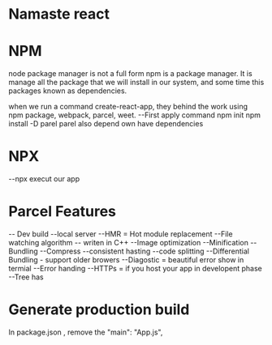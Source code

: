 # Namaste react

# NPM
node package manager is not a full form 
npm is a package manager. It is manage all the package that we will install in our system, and some time this packages known as dependencies.

when we run a command create-react-app, they behind the work using npm package, webpack, parcel, weet.
--First apply command npm init
npm install -D parel
parel also depend own have dependencies

# NPX
--npx execut our app

# Parcel Features
-- Dev build
--local server
--HMR = Hot module replacement
--File watching algorithm -- writen in C++
--Image optimization
--Minification
--Bundling
--Compress
--consistent hasting
--code splitting
--Differential Bundling - support older browers
--Diagostic = beautiful error show in termial
--Error handing
--HTTPs = if you host your app in developent phase
--Tree has

# Generate production build 
In package.json , remove the "main": "App.js",

